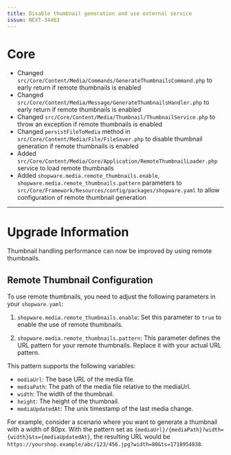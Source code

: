 ```yaml
---
title: Disable thumbnail generation and use external service
issue: NEXT-34463
---
```

# Core
* Changed `src/Core/Content/Media/Commands/GenerateThumbnailsCommand.php` to early return if remote thumbnails is enabled
* Changed `src/Core/Content/Media/Message/GenerateThumbnailsHandler.php` to early return if remote thumbnails is enabled
* Changed `src/Core/Content/Media/Thumbnail/ThumbnailService.php` to throw an exception if remote thumbnails is enabled
* Changed `persistFileToMedia` method in `src/Core/Content/Media/File/FileSaver.php` to disable thumbnail generation if remote thumbnails is enabled
* Added `src/Core/Content/Media/Core/Application/RemoteThumbnailLoader.php` service to load remote thumbnails
* Added `shopware.media.remote_thumbnails.enable`, `shopware.media.remote_thumbnails.pattern` parameters to `src/Core/Framework/Resources/config/packages/shopware.yaml` to allow configuration of remote thumbnail generation
___
# Upgrade Information

Thumbnail handling performance can now be improved by using remote thumbnails.

## Remote Thumbnail Configuration

To use remote thumbnails, you need to adjust the following parameters in your `shopware.yaml`:

1. `shopware.media.remote_thumbnails.enable`: Set this parameter to `true` to enable the use of remote thumbnails.

2. `shopware.media.remote_thumbnails.pattern`: This parameter defines the URL pattern for your remote thumbnails. Replace it with your actual URL pattern.
   
This pattern supports the following variables:
   *  `mediaUrl`: The base URL of the media file.
   *  `mediaPath`: The path of the media file relative to the mediaUrl.
   *  `width`: The width of the thumbnail.
   *  `height`: The height of the thumbnail.
   *  `mediaUpdatedAt`: The unix timestamp of the last media change.

For example, consider a scenario where you want to generate a thumbnail with a width of 80px.
With the pattern set as `{mediaUrl}/{mediaPath}?width={width}&ts={mediaUpdatedAt}`, the resulting URL would be `https://yourshop.example/abc/123/456.jpg?width=80&ts=1718954838`.
